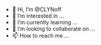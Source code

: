 - 👋 Hi, I’m @CLYNoff
- 👀 I’m interested in ...
- 🌱 I’m currently learning ...
- 💞️ I’m looking to collaborate on ...
- 📫 How to reach me ...

<!---
CLYNoff/CLYNoff is a ✨ special ✨ repository because its `README.md` (this file) appears on your GitHub profile.
You can click the Preview link to take a look at your changes.
--->
